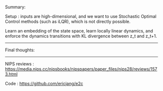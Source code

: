 Summary: 

Setup : inputs are high-dimensional, and we want to use Stochastic Optimal Control methods (such as iLQR), which is not directly possible.

Learn an embedding of the state space, learn locally linear dynamics, and enforce the dynamics transitions with KL divergence between z_t and z_t+1.

---------

Final thoughts: 

-------------

NIPS reviews : https://media.nips.cc/nipsbooks/nipspapers/paper_files/nips28/reviews/1573.html

Code : https://github.com/ericjang/e2c
